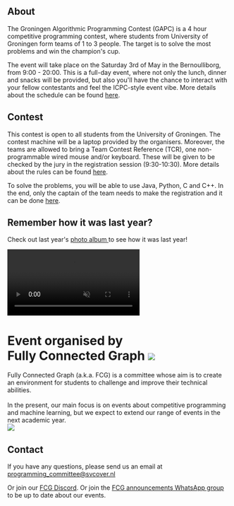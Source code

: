## About

The Groningen Algorithmic Programming Contest (GAPC) is a 4 hour competitive programming contest, where students from University of Groningen form teams of 1 to 3 people. The target is to solve the most problems and win the champion's cup.

The event will take place on the Saturday 3rd of May in the Bernoulliborg, from 9:00 - 20:00. This is a full-day event, where not only the lunch, dinner and snacks will be provided, but also you'll have the chance to interact with your fellow contestants and feel the ICPC-style event vibe. More details about the schedule can be found [here](/schedule/).

## Contest

This contest is open to all students from the University of Groningen. The contest machine will be a laptop provided by the organisers. Moreover, the teams are allowed to bring a Team Contest Reference (TCR), one non-programmable wired mouse and/or keyboard. These will be given to be checked by the jury in the registration session (9:30-10:30). More details about the rules can be found [here](/rules/).

To solve the problems, you will be able to use Java, Python, C and C++. In the end, only the captain of the team needs to make the registration and it can be done [here](/register/).

## Remember how it was last year?

Check out last year's <a  target="_blank" href="https://www.svcover.nl/photos/1578">
photo album
</a>
to see how it was last year!

<a href="https://www.svcover.nl/photos/1522"  class="overflow-hidden">
    <video src="/assets/gapc-2022-slideshow.mp4" autoplay muted loop class="h-60 m-auto"/>
</a>

<div>
    <h1 id="fcg" class="text-center">
        <span class="text-lg">
            Event organised by
        </span>
        <br/>
        <span class="text-3xl">
            Fully Connected Graph
        </span>
        <img src="/assets/fcg.png" class="ml-4 h-10 inline-block"/>
    </h1>
    <div class="flex flex-col lg:flex-row ">
        <div class="flex-1">
            Fully Connected Graph (a.k.a. FCG) is a committee whose aim is to create an environment for students to challenge and improve their technical abilities.
            <br/><br/>
            In the present, our main focus is on events about competitive programming and machine learning, but we expect to extend our range of events in the next academic year.
        </div>
        <div class="flex-1">
            <img src="/assets/fcg-members.png"/>
        </div>
    </div>
</div>

## Contact

If you have any questions, please send us an email at programming_committee@svcover.nl

Or join our [FCG Discord](https://discord.com/invite/JfzxyBHPsH). Or join the [FCG announcements WhatsApp group](https://chat.whatsapp.com/JynZLRD7yUr9f5OsQ1rzkb) to be up to date about our events.
